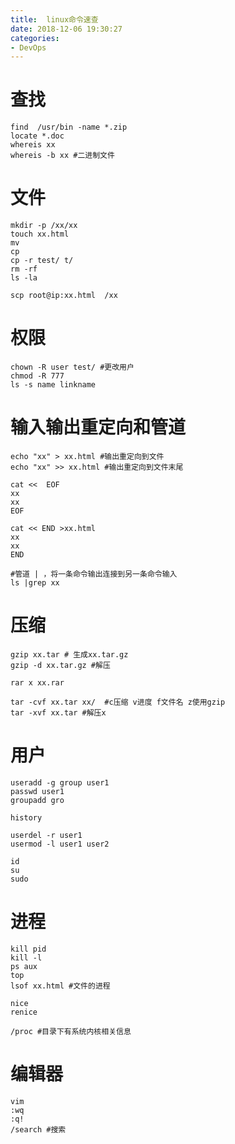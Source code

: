 ```yaml
---
title:  linux命令速查
date: 2018-12-06 19:30:27
categories:
- DevOps
---
```


<!--more-->

# 查找
``` 
find  /usr/bin -name *.zip
locate *.doc
whereis xx
whereis -b xx #二进制文件

```



# 文件

```
mkdir -p /xx/xx
touch xx.html
mv 
cp
cp -r test/ t/
rm -rf
ls -la

scp root@ip:xx.html  /xx
```



# 权限

```
chown -R user test/ #更改用户 
chmod -R 777
ls -s name linkname
```



# 输入输出重定向和管道

```
echo "xx" > xx.html #输出重定向到文件
echo "xx" >> xx.html #输出重定向到文件末尾

cat << 	EOF
xx
xx
EOF

cat << END >xx.html
xx
xx
END

#管道 | ，将一条命令输出连接到另一条命令输入
ls |grep xx

```



# 压缩

```
gzip xx.tar # 生成xx.tar.gz
gzip -d xx.tar.gz #解压

rar x xx.rar

tar -cvf xx.tar xx/  #c压缩 v进度 f文件名 z使用gzip
tar -xvf xx.tar #解压x 
```



# 用户

```
useradd -g group user1
passwd user1
groupadd gro

history

userdel -r user1
usermod -l user1 user2

id
su
sudo

```



# 进程

```
kill pid
kill -l
ps aux
top
lsof xx.html #文件的进程

nice
renice

/proc #目录下有系统内核相关信息
```



# 编辑器

```
vim 
:wq
:q!
/search #搜索

```

